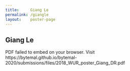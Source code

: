 ```yaml
---
title:     Giang Le
permalink: /giangle
layout:    poster-page
---
```


## Giang Le

<object width="100%" height="650" type="application/pdf" data="https://bytemal.github.io/bytemal-2020/submissions/files/2018_WUR_poster_Giang_DR.pdf#view=FitH&scrollbar=0&toolbar=0&navpanes=0">
    <p>PDF failed to embed on your browser. Visit https://bytemal.github.io/bytemal-2020/submissions/files/2018_WUR_poster_Giang_DR.pdf</p>
</object>
